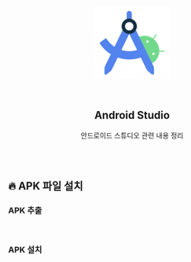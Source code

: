 <div align="center">
  <p>
    <img src="../README.assets/studio.png">
  </p>
  <br>
  <h2>Android Studio</h2>
  <p>안드로이드 스튜디오 관련 내용 정리</p>
  <br>
  <br>
</div>


## 🔥 APK 파일 설치

### APK 추출

<br>

### APK 설치

